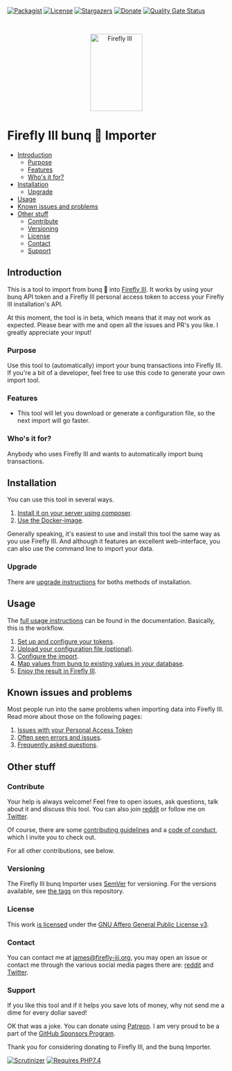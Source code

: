 [![Packagist][packagist-shield]][packagist-uri]
[![License][license-shield]][license-uri]
[![Stargazers][stars-shield]][stars-url]
[![Donate][donate-shield]][donate-uri]
[![Quality Gate Status][sonar-shield]][sonar-uri]

<br />
<p align="center">
      <img src="https://fireflyiiiwebsite.z6.web.core.windows.net/assets/logo/small.png" alt="Firefly III" width="120" height="178">
  </a>
</p>

# Firefly III bunq 🌈 Importer

<!-- MarkdownTOC autolink="true" -->

- [Introduction](#introduction)
	- [Purpose](#purpose)
	- [Features](#features)
	- [Who's it for?](#whos-it-for)
- [Installation](#installation)
	- [Upgrade](#upgrade)
- [Usage](#usage)
- [Known issues and problems](#known-issues-and-problems)
- [Other stuff](#other-stuff)
	- [Contribute](#contribute)
	- [Versioning](#versioning)
	- [License](#license)
	- [Contact](#contact)
	- [Support](#support)

<!-- /MarkdownTOC -->

## Introduction

This is a tool to import from bunq 🌈 into [Firefly III](https://github.com/firefly-iii/firefly-iii). It works by using your bunq API token and a Firefly III personal access token to access your Firefly III installation's API.

At this moment, the tool is in beta, which means that it may not work as expected. Please bear with me and open all the issues and PR's you like. I greatly appreciate your input!

### Purpose

Use this tool to (automatically) import your bunq transactions into Firefly III. If you're a bit of a developer, feel free to use this code to generate your own import tool.

### Features

* This tool will let you download or generate a configuration file, so the next import will go faster.

### Who's it for?

Anybody who uses Firefly III and wants to automatically import bunq transactions.

## Installation

You can use this tool in several ways.

1. [Install it on your server using composer](https://docs.firefly-iii.org/other-data-importers/install/self_hosted/).
2. [Use the Docker-image](https://docs.firefly-iii.org/other-data-importers/install/docker/).

Generally speaking, it's easiest to use and install this tool the same way as you use Firefly III. And although it features an excellent web-interface, you can also use the command line to import your data.

### Upgrade

There are [upgrade instructions](https://docs.firefly-iii.org/other-data-importers/upgrade/) for boths methods of installation.

## Usage

The [full usage instructions](https://docs.firefly-iii.org/other-data-importers/) can be found in the documentation. Basically, this is the workflow.

1. [Set up and configure your tokens](https://docs.firefly-iii.org/other-data-importers/install/configure/).
2. [Upload your configuration file (optional)](https://docs.firefly-iii.org/other-data-importers/usage/upload/).
3. [Configure the import](https://docs.firefly-iii.org/other-data-importers/usage/configure/).
5. [Map values from bunq to existing values in your database](https://docs.firefly-iii.org/other-data-importers/usage/map/).
6. [Enjoy the result in Firefly III](https://github.com/firefly-iii/firefly-iii).

## Known issues and problems

Most people run into the same problems when importing data into Firefly III. Read more about those on the following pages:

1. [Issues with your Personal Access Token](https://docs.firefly-iii.org/other-data-importers/errors/token_errors/)
2. [Often seen errors and issues](https://docs.firefly-iii.org/other-data-importers/errors/freq_errors/).
3. [Frequently asked questions](https://docs.firefly-iii.org/other-data-importers/errors/freq_questions/).

## Other stuff

### Contribute

Your help is always welcome! Feel free to open issues, ask questions, talk about it and discuss this tool. You can also join [reddit](https://www.reddit.com/r/FireflyIII/) or follow me on [Twitter](https://twitter.com/Firefly_III).

Of course, there are some [contributing guidelines](https://github.com/firefly-iii/bunq-importer/blob/main/.github/contributing.md) and a [code of conduct](https://github.com/firefly-iii/bunq-importer/blob/main/.github/code_of_conduct.md), which I invite you to check out.

For all other contributions, see below.

### Versioning

The Firefly III bunq Importer uses [SemVer](https://semver.org/) for versioning. For the versions available, see [the tags](https://github.com/firefly-iii/bunq-importer/tags) on this repository.

### License

This work [is licensed](https://github.com/firefly-iii/bunq-importer/blob/main/LICENSE) under the [GNU Affero General Public License v3](https://www.gnu.org/licenses/agpl-3.0.html).

### Contact

You can contact me at [james@firefly-iii.org](mailto:james@firefly-iii.org), you may open an issue or contact me through the various social media pages there are: [reddit](https://www.reddit.com/r/FireflyIII/) and [Twitter](https://twitter.com/Firefly_III).

### Support

If you like this tool and if it helps you save lots of money, why not send me a dime for every dollar saved!

OK that was a joke. You can donate using [Patreon](https://www.patreon.com/jc5). I am very proud to be a part of the [GitHub Sponsors Program](https://github.com/sponsors/JC5).

Thank you for considering donating to Firefly III, and the bunq Importer.

[![Scrutinizer][scrutinizer-shield]][scrutinizer-url]
[![Requires PHP7.4][php-shield]][php-uri]

[scrutinizer-shield]: https://img.shields.io/scrutinizer/g/firefly-iii/bunq-importer.svg?style=flat-square
[scrutinizer-url]: https://scrutinizer-ci.com/g/firefly-iii/bunq-importer/
[php-shield]: https://img.shields.io/badge/php-7.4-red.svg?style=flat-square
[php-uri]: https://secure.php.net/downloads.php
[packagist-shield]: https://img.shields.io/packagist/v/firefly-iii/bunq-importer.svg?style=flat-square
[packagist-uri]: https://packagist.org/packages/firefly-iii/bunq-importer
[license-shield]: https://img.shields.io/github/license/firefly-iii/bunq-importer.svg?style=flat-square
[license-uri]: https://www.gnu.org/licenses/agpl-3.0.html
[stars-shield]: https://img.shields.io/github/stars/firefly-iii/bunq-importer.svg?style=flat-square
[stars-url]: https://github.com/firefly-iii/bunq-importer/stargazers
[donate-shield]: https://img.shields.io/badge/donate-%24%20%E2%82%AC-brightgreen?style=flat-square
[donate-uri]: #support
[sonar-shield]: https://sonarcloud.io/api/project_badges/measure?project=firefly-iii_bunq-importer&metric=alert_status
[sonar-uri]: https://sonarcloud.io/dashboard?id=firefly-iii_bunq-importer
